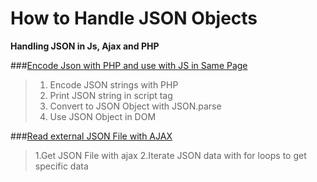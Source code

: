 How to Handle JSON Objects       
==========================      

**Handling JSON in Js, Ajax and PHP**  

  
###[Encode Json with PHP and use with JS in Same Page](https://github.com/miguel-velazkez/JSON-Playground/blob/master/encode-and-use/)
> 1. Encode JSON strings with PHP
> 2. Print JSON string in script tag
> 3. Convert to JSON Object with JSON.parse
> 4. Use JSON Object in DOM

###[Read external JSON File with AJAX](https://github.com/miguel-velazkez/JSON-Playground/tree/master/read-json-file)
>1.Get JSON File with ajax
>2.Iterate JSON data with for loops to get specific data
